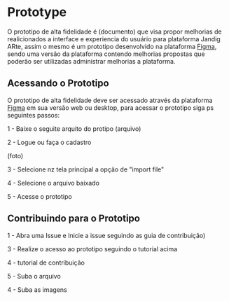 # Prototype
O prototipo de alta fidelidade é (documento) que visa propor melhorias de realicionados a interface e experiencia do usuário para plataforma Jandig ARte, assim o mesmo é um prototipo desenvolvido na plataforma [Figma](), sendo uma versão da plataforma contendo melhorias propostas que poderão ser utilizadas administrar melhorias a plataforma.

## Acessando o Prototipo
O prototipo de alta fidelidade deve ser acessado através da plataforma [Figma]() em sua versão web ou desktop, para acessar o prototipo siga ps seguintes passos:

1 - Baixe o seguite arquito do protipo (arquivo)

2 - Logue ou faça o cadastro

(foto)

3 - Selecione nz tela principal a opção de "import file"

4 -  Selecione o arquivo baixado

5 - Acesse o prototipo

## Contribuindo para o Prototipo

1 - Abra uma Issue e Inicie a issue seguindo as guia de contribuição)

3 - Realize o acesso ao prototipo seguindo o tutorial acima

4 - tutorial de contribuição

5 - Suba o arquivo 

4 - Suba as imagens

